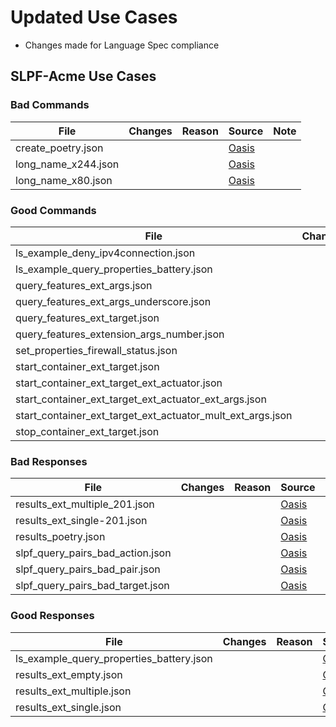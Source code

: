 # Updated Use Cases

  - Changes made for Language Spec compliance

## SLPF-Acme Use Cases

### Bad Commands

| File                  | Changes | Reason | Source                                                   | Note |
| --------------------- | ------- | ------ | -------------------------------------------------------- | ---- |
| create\_poetry.json   |         |        | [Oasis](https://github.com/oasis-open/openc2-custom-aps) |      |
| long\_name\_x244.json |         |        | [Oasis](https://github.com/oasis-open/openc2-custom-aps) |      |
| long\_name\_x80.json  |         |        | [Oasis](https://github.com/oasis-open/openc2-custom-aps) |      |

### Good Commands

| File                                                               | Changes | Reason | Source                                                   | Note |
| ------------------------------------------------------------------ | ------- | ------ | -------------------------------------------------------- | ---- |
| ls\_example\_deny\_ipv4connection.json                             |         |        | [Oasis](https://github.com/oasis-open/openc2-custom-aps) |      |
| ls\_example\_query\_properties\_battery.json                       |         |        | [Oasis](https://github.com/oasis-open/openc2-custom-aps) |      |
| query\_features\_ext\_args.json                                    |         |        | [Oasis](https://github.com/oasis-open/openc2-custom-aps) |      |
| query\_features\_ext\_args\_underscore.json                        |         |        | [Oasis](https://github.com/oasis-open/openc2-custom-aps) |      |
| query\_features\_ext\_target.json                                  |         |        | [Oasis](https://github.com/oasis-open/openc2-custom-aps) |      |
| query\_features\_extension\_args\_number.json                      |         |        | [Oasis](https://github.com/oasis-open/openc2-custom-aps) |      |
| set\_properties\_firewall\_status.json                             |         |        | [Oasis](https://github.com/oasis-open/openc2-custom-aps) |      |
| start\_container\_ext\_target.json                                 |         |        | [Oasis](https://github.com/oasis-open/openc2-custom-aps) |      |
| start\_container\_ext\_target\_ext\_actuator.json                  |         |        | [Oasis](https://github.com/oasis-open/openc2-custom-aps) |      |
| start\_container\_ext\_target\_ext\_actuator\_ext\_args.json       |         |        | [Oasis](https://github.com/oasis-open/openc2-custom-aps) |      |
| start\_container\_ext\_target\_ext\_actuator\_mult\_ext\_args.json |         |        | [Oasis](https://github.com/oasis-open/openc2-custom-aps) |      |
| stop\_container\_ext\_target.json                                  |         |        | [Oasis](https://github.com/oasis-open/openc2-custom-aps) |      |

### Bad Responses

| File                                 | Changes | Reason | Source                                                   | Note |
| ------------------------------------ | ------- | ------ | -------------------------------------------------------- | ---- |
| results\_ext\_multiple\_201.json     |         |        | [Oasis](https://github.com/oasis-open/openc2-custom-aps) |      |
| results\_ext\_single-201.json        |         |        | [Oasis](https://github.com/oasis-open/openc2-custom-aps) |      |
| results\_poetry.json                 |         |        | [Oasis](https://github.com/oasis-open/openc2-custom-aps) |      |
| slpf\_query\_pairs\_bad\_action.json |         |        | [Oasis](https://github.com/oasis-open/openc2-custom-aps) |      |
| slpf\_query\_pairs\_bad\_pair.json   |         |        | [Oasis](https://github.com/oasis-open/openc2-custom-aps) |      |
| slpf\_query\_pairs\_bad\_target.json |         |        | [Oasis](https://github.com/oasis-open/openc2-custom-aps) |      |

### Good Responses

| File                                         | Changes | Reason | Source                                                   | Note |
| -------------------------------------------- | ------- | ------ | -------------------------------------------------------- | ---- |
| ls\_example\_query\_properties\_battery.json |         |        | [Oasis](https://github.com/oasis-open/openc2-custom-aps) |      |
| results\_ext\_empty.json                     |         |        | [Oasis](https://github.com/oasis-open/openc2-custom-aps) |      |
| results\_ext\_multiple.json                  |         |        | [Oasis](https://github.com/oasis-open/openc2-custom-aps) |      |
| results\_ext\_single.json                    |         |        | [Oasis](https://github.com/oasis-open/openc2-custom-aps) |      |
